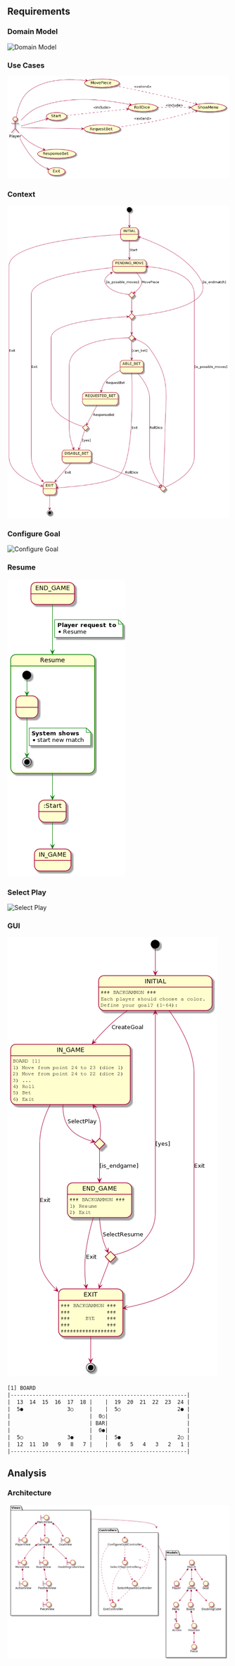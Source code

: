 ## Requirements

### Domain Model
![Domain Model](/docs/domain_model/domain_model.png)

### Use Cases

![Use Cases](/rup/usecase/use_cases.png)

### Context

![Context](/rup/context/context.png)

### Configure Goal
![Configure Goal](/rup/usecase/configure_goal.png)

### Resume 
![Resume](/rup/usecase/resume.png)

### Select Play 
![Select Play](/rup/usecase/select_play.png)

### GUI

![GUI](/rup/context/gui.png)

```
[1] BOARD
|--------------------------------------------------------|
|  13  14  15  16  17  18 |    |  19  20  21  22  23  24 |
|  5●              3○     |    |  5○                  2● |
|                         |  0○|                         |
|                         | BAR|                         |
|                         |  0●|                         |
|  5○              3●     |    |  5●                  2○ |
|  12  11  10   9   8   7 |    |   6   5   4   3   2   1 |
|--------------------------------------------------------|
```

## Analysis

### Architecture
![Architecture](/rup/analysis/architecture.png)


